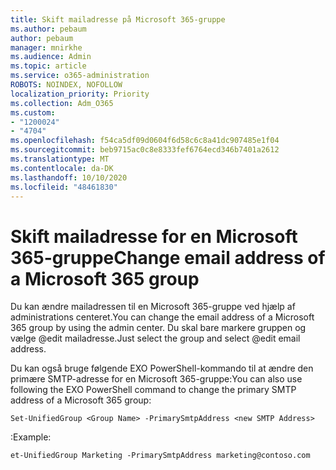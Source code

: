 ```yaml
---
title: Skift mailadresse på Microsoft 365-gruppe
ms.author: pebaum
author: pebaum
manager: mnirkhe
ms.audience: Admin
ms.topic: article
ms.service: o365-administration
ROBOTS: NOINDEX, NOFOLLOW
localization_priority: Priority
ms.collection: Adm_O365
ms.custom:
- "1200024"
- "4704"
ms.openlocfilehash: f54ca5df09d0604f6d58c6c8a41dc907485e1f04
ms.sourcegitcommit: beb9715ac0c8e8333fef6764ecd346b7401a2612
ms.translationtype: MT
ms.contentlocale: da-DK
ms.lasthandoff: 10/10/2020
ms.locfileid: "48461830"
---
```

# <a name="change-email-address-of-a-microsoft-365-group"></a><span data-ttu-id="5e257-102">Skift mailadresse for en Microsoft 365-gruppe</span><span class="sxs-lookup"><span data-stu-id="5e257-102">Change email address of a Microsoft 365 group</span></span>

<span data-ttu-id="5e257-103">Du kan ændre mailadressen til en Microsoft 365-gruppe ved hjælp af administrations centeret.</span><span class="sxs-lookup"><span data-stu-id="5e257-103">You can change the email address of a Microsoft 365 group by using the admin center.</span></span> <span data-ttu-id="5e257-104">Du skal bare markere gruppen og vælge @edit mailadresse.</span><span class="sxs-lookup"><span data-stu-id="5e257-104">Just select the group and select @edit email address.</span></span>

<span data-ttu-id="5e257-105">Du kan også bruge følgende EXO PowerShell-kommando til at ændre den primære SMTP-adresse for en Microsoft 365-gruppe:</span><span class="sxs-lookup"><span data-stu-id="5e257-105">You can also use following the EXO PowerShell command to change the primary SMTP address of a Microsoft 365 group:</span></span>

`Set-UnifiedGroup <Group Name> -PrimarySmtpAddress <new SMTP Address>`

<span data-ttu-id="5e257-106">:</span><span class="sxs-lookup"><span data-stu-id="5e257-106">Example:</span></span>

`et-UnifiedGroup Marketing -PrimarySmtpAddress marketing@contoso.com`
